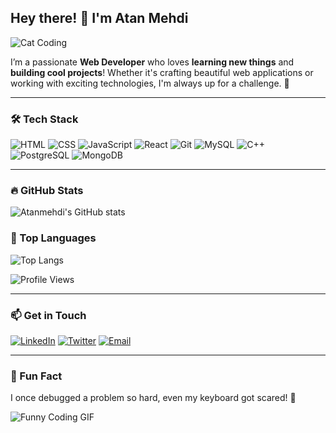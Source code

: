 ## Hey there! 👋 I'm Atan Mehdi

![Cat Coding](https://media.giphy.com/media/JIX9t2j0ZTN9S/giphy.gif)

I’m a passionate **Web Developer** who loves **learning new things** and **building cool projects**! Whether it's crafting beautiful web applications or working with exciting technologies, I'm always up for a challenge. 🚀

---

### 🛠 Tech Stack
![HTML](https://img.shields.io/badge/-HTML-E34F26?logo=html5&logoColor=white)
![CSS](https://img.shields.io/badge/-CSS-1572B6?logo=css3&logoColor=white)
![JavaScript](https://img.shields.io/badge/-JavaScript-F7DF1E?logo=javascript&logoColor=black)
![React](https://img.shields.io/badge/-React-61DAFB?logo=react&logoColor=black)
![Git](https://img.shields.io/badge/-Git-F05032?logo=git&logoColor=white)
![MySQL](https://img.shields.io/badge/-MySQL-4479A1?logo=mysql&logoColor=white)
![C++](https://img.shields.io/badge/-C++-00599C?logo=cplusplus&logoColor=white)
![PostgreSQL](https://img.shields.io/badge/-PostgreSQL-4169E1?logo=postgresql&logoColor=white)
![MongoDB](https://img.shields.io/badge/-MongoDB-47A248?logo=mongodb&logoColor=white)

---

### 🔥 GitHub Stats
![Atanmehdi's GitHub stats](https://github-readme-stats.vercel.app/api?username=Atan-Mehdi&show_icons=true&theme=radical)


### 🚀 Top Languages
![Top Langs](https://github-readme-stats.vercel.app/api/top-langs/?username=Atan-Mehdi&layout=compact&theme=radical)

![Profile Views](https://komarev.com/ghpvc/?username=Atan-Mehdi&color=brightgreen)

---

### 📫 Get in Touch
[![LinkedIn](https://img.shields.io/badge/-LinkedIn-0077B5?logo=LinkedIn&logoColor=white)](https://www.linkedin.com/in/atan-mehdi-7261071bb/)
[![Twitter](https://img.shields.io/badge/-Twitter-1DA1F2?logo=Twitter&logoColor=white)]([https://twitter.com/atanmehdi](https://x.com/atan_mehdi))
[![Email](https://img.shields.io/badge/-Email-D14836?logo=gmail&logoColor=white)](mailto:atanmehdi.work@gmail.com)

---

### 🎯 Fun Fact
I once debugged a problem so hard, even my keyboard got scared! 👾

![Funny Coding GIF](https://media.giphy.com/media/Ll22OhMLAlVDb8UQWe/giphy.gif)



